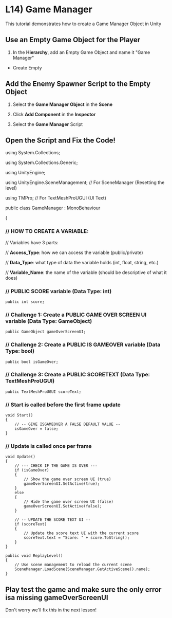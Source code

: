 # L14) Game Manager

This tutorial demonstrates how to create a Game Manager Object in Unity

## Use an Empty Game Object for the Player

1. In the **Hierarchy**, add an Empty Game Object and name it "Game Manager"

- Create Empty

## Add the Enemy Spawner Script to the Empty Object

1. Select the **Game Manager Object** in the **Scene**

2. Click **Add Component** in the **Inspector**
3. Select the **Game Manager** Script

## Open the Script and Fix the Code!

using System.Collections;

using System.Collections.Generic;

using UnityEngine;

using UnityEngine.SceneManagement;  // For SceneManager (Resetting the level)

using TMPro;  // For TextMeshProUGUI (UI Text)

public class GameManager : MonoBehaviour

{

### // HOW TO CREATE A VARIABLE:

// Variables have 3 parts:

// **Access_Type**: how we can access the variable (public/private)

// **Data_Type**: what type of data the variable holds (int, float, string, etc.)

// **Variable_Name**: the name of the variable (should be descriptive of what it does)

### // PUBLIC SCORE variable (Data Type: int)
    public int score;

### // Challenge 1: Create a PUBLIC GAME OVER SCREEN UI variable (Data Type: GameObject)
    public GameObject gameOverScreenUI;

### // Challenge 2: Create a PUBLIC IS GAMEOVER variable (Data Type: bool)
    public bool isGameOver;

### // Challenge 3: Create a PUBLIC SCORETEXT (Data Type: TextMeshProUGUI)
    public TextMeshProUGUI scoreText;

### // Start is called before the first frame update
    void Start()
    {
        // -- GIVE ISGAMEOVER A FALSE DEFAULT VALUE -- 
        isGameOver = false;
    }

### // Update is called once per frame
    void Update()
    {
        // --- CHECK IF THE GAME IS OVER ---
        if (isGameOver)
        {
            // Show the game over screen UI (true)
            gameOverScreenUI.SetActive(true);
        }
        else
        {
            // Hide the game over screen UI (false)
            gameOverScreenUI.SetActive(false);
        }

        // -- UPDATE THE SCORE TEXT UI --
        if (scoreText)
        {
            // Update the score text UI with the current score
            scoreText.text = "Score: " + score.ToString();
        }
    }

    public void ReplayLevel()
    {
        // Use scene management to reload the current scene
        SceneManager.LoadScene(SceneManager.GetActiveScene().name);
    }

## Play test the game and make sure the only error isa missing gameOverScreenUI

Don't worry we'll fix this in the next lesson!